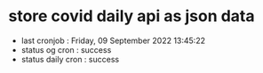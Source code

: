# store covid daily api as json data

- last cronjob : Friday, 09 September 2022 13:45:22
- status og cron : success
- status daily cron : success
      
      